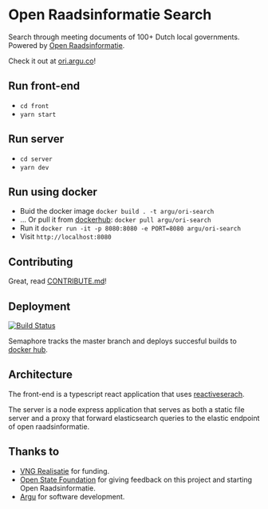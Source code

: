 # Open Raadsinformatie Search

Search through meeting documents of 100+ Dutch local governments. Powered by [Open Raadsinformatie](http://openraadsinformatie.nl).

Check it out at [ori.argu.co](http://ori.argu.co)!

## Run front-end

- `cd front`
- `yarn start`

## Run server

- `cd server`
- `yarn dev`

## Run using docker

- Buid the docker image `docker build . -t argu/ori-search`
- ... Or pull it from [dockerhub](https://hub.docker.com/r/argu/ori-search): `docker pull argu/ori-search`
- Run it `docker run -it -p 8080:8080 -e PORT=8080 argu/ori-search`
- Visit `http://localhost:8080`

## Contributing

Great, read [CONTRIBUTE.md](/CONTRIBUTE.md)!

## Deployment

[![Build Status](https://semaphoreci.com/api/v1/argu/ori-search-2/branches/master/badge.svg)](https://semaphoreci.com/argu/ori-search-2)

Semaphore tracks the master branch and deploys succesful builds to [docker hub](https://hub.docker.com/r/argu/ori-search).

## Architecture

The front-end is a typescript react application that uses [reactiveserach](https://github.com/appbaseio/reactivesearch/issues).

The server is a node express application that serves as both a static file server and a proxy that forward elasticsearch queries to the elastic endpoint of open raadsinformatie.

## Thanks to

- [VNG Realisatie](https://vngrealisatie.nl) for funding.
- [Open State Foundation](https://openstate.eu/nl/) for giving feedback on this project and starting Open Raadsinformatie.
- [Argu](https://argu.co) for software development.
